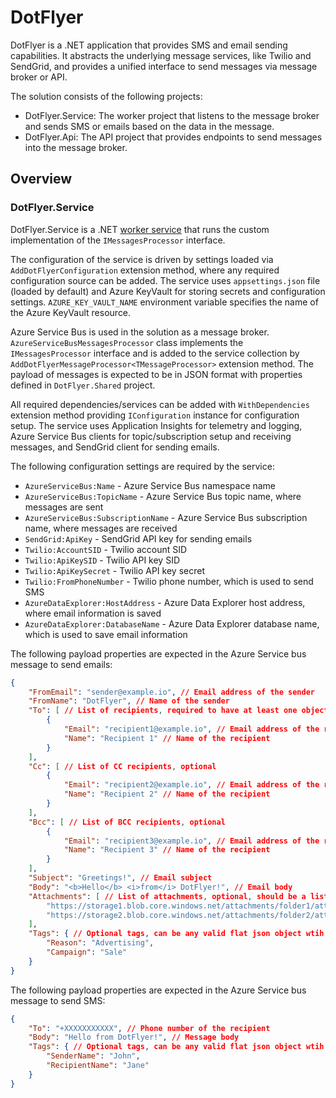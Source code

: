 # DotFlyer

DotFlyer is a .NET application that provides SMS and email sending capabilities. It abstracts the underlying message services, like Twilio and SendGrid, and provides a unified interface to send messages via message broker or API.

The solution consists of the following projects:

- DotFlyer.Service: The worker project that listens to the message broker and sends SMS or emails based on the data in the message.
- DotFlyer.Api: The API project that provides endpoints to send messages into the message broker.

## Overview

### DotFlyer.Service

DotFlyer.Service is a .NET [worker service](https://learn.microsoft.com/en-us/aspnet/core/fundamentals/host/hosted-services) that runs the custom implementation of the `IMessagesProcessor` interface.

The configuration of the service is driven by settings loaded via `AddDotFlyerConfiguration` extension method, where any required configuration source can be added. The service uses `appsettings.json` file (loaded by default) and Azure KeyVault for storing secrets and configuration settings. `AZURE_KEY_VAULT_NAME` environment variable specifies the name of the Azure KeyVault resource.

 Azure Service Bus is used in the solution as a message broker. `AzureServiceBusMessagesProcessor` class implements the `IMessagesProcessor` interface and is added to the service collection by `AddDotFlyerMessageProcessor<TMessageProcessor>` extension method. The payload of messages is expected to be in JSON format with properties defined in `DotFlyer.Shared` project.

All required dependencies/services can be added with `WithDependencies` extension method providing `IConfiguration` instance for configuration setup. The service uses Application Insights for telemetry and logging, Azure Service Bus clients for topic/subscription setup and receiving messages, and SendGrid client for sending emails.

The following configuration settings are required by the service:

- `AzureServiceBus:Name` - Azure Service Bus namespace name
- `AzureServiceBus:TopicName` - Azure Service Bus topic name, where messages are sent
- `AzureServiceBus:SubscriptionName` - Azure Service Bus subscription name, where messages are received
- `SendGrid:ApiKey` - SendGrid API key for sending emails
- `Twilio:AccountSID` - Twilio account SID
- `Twilio:ApiKeySID` - Twilio API key SID
- `Twilio:ApiKeySecret` - Twilio API key secret
- `Twilio:FromPhoneNumber` - Twilio phone number, which is used to send SMS
- `AzureDataExplorer:HostAddress` - Azure Data Explorer host address, where email information is saved
- `AzureDataExplorer:DatabaseName` - Azure Data Explorer database name, which is used to save email information

The following payload properties are expected in the Azure Service bus message to send emails:

``` json
{
    "FromEmail": "sender@example.io", // Email address of the sender
    "FromName": "DotFlyer", // Name of the sender
    "To": [ // List of recipients, required to have at least one object in the list
        {
            "Email": "recipient1@example.io", // Email address of the recipient
            "Name": "Recipient 1" // Name of the recipient
        }
    ],
    "Cc": [ // List of CC recipients, optional
        {
            "Email": "recipient2@example.io", // Email address of the recipient
            "Name": "Recipient 2" // Name of the recipient
        }
    ],
    "Bcc": [ // List of BCC recipients, optional
        {
            "Email": "recipient3@example.io", // Email address of the recipient
            "Name": "Recipient 3" // Name of the recipient
        }
    ],
    "Subject": "Greetings!", // Email subject
    "Body": "<b>Hello</b> <i>from</i> DotFlyer!", // Email body
    "Attachments": [ // List of attachments, optional, should be a list of Azure Blob Storage URIs
        "https://storage1.blob.core.windows.net/attachments/folder1/attachment.txt",
        "https://storage2.blob.core.windows.net/attachments/folder2/attachment.csv"
    ],
    "Tags": { // Optional tags, can be any valid flat json object wtih dynamic properties
        "Reason": "Advertising",
        "Campaign": "Sale"
    }
}
```

The following payload properties are expected in the Azure Service bus message to send SMS:

``` json
{
    "To": "+XXXXXXXXXXX", // Phone number of the recipient
    "Body": "Hello from DotFlyer!", // Message body
    "Tags": { // Optional tags, can be any valid flat json object wtih dynamic properties
        "SenderName": "John",
        "RecipientName": "Jane"
    }
}
```
